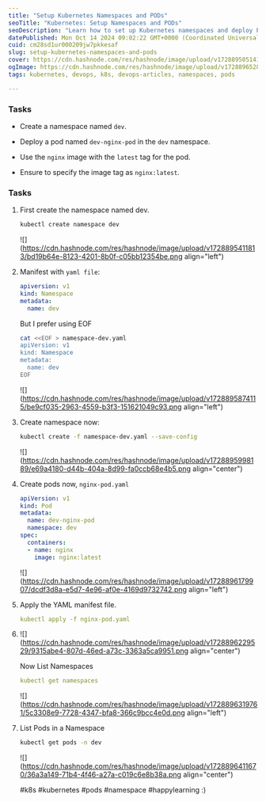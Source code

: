 ```yaml
---
title: "Setup Kubernetes Namespaces and PODs"
seoTitle: "Kubernetes: Setup Namespaces and PODs"
seoDescription: "Learn how to set up Kubernetes namespaces and deploy PODs using NGINX with step-by-step instructions"
datePublished: Mon Oct 14 2024 09:02:22 GMT+0000 (Coordinated Universal Time)
cuid: cm28sd1ur000209jw7pkkesaf
slug: setup-kubernetes-namespaces-and-pods
cover: https://cdn.hashnode.com/res/hashnode/image/upload/v1728895051410/ff7bd2c8-4942-461d-992c-3ce2f8626e94.png
ogImage: https://cdn.hashnode.com/res/hashnode/image/upload/v1728896528494/c3a8f377-6a38-4494-adff-5d7c16ee1cbd.png
tags: kubernetes, devops, k8s, devops-articles, namespaces, pods

---
```


### Tasks

* Create a namespace named `dev`.
    
* Deploy a pod named `dev-nginx-pod` in the `dev` namespace.
    
* Use the `nginx` image with the `latest` tag for the pod.
    
* Ensure to specify the image tag as `nginx:latest`.
    

### Tasks

1. First create the namespace named dev.
    
    ```bash
    kubectl create namespace dev
    ```
    
    ![](https://cdn.hashnode.com/res/hashnode/image/upload/v1728895411813/bd19b64e-8123-4201-8b0f-c05bb12354be.png align="left")
    
2. Manifest with `yaml file`:
    
    ```yaml
    apiversion: v1
    kind: Namespace
    metadata:
      name: dev
    ```
    
    But I prefer using EOF
    
    ```bash
    cat <<EOF > namespace-dev.yaml
    apiVersion: v1
    kind: Namespace
    metadata:
      name: dev
    EOF
    ```
    
    ![](https://cdn.hashnode.com/res/hashnode/image/upload/v1728895874115/be9cf035-2963-4559-b3f3-151621049c93.png align="left")
    
3. Create namespace now:
    
    ```bash
    kubectl create -f namespace-dev.yaml --save-config
    ```
    
    ![](https://cdn.hashnode.com/res/hashnode/image/upload/v1728895998189/e69a4180-d44b-404a-8d99-fa0ccb68e4b5.png align="center")
    
4. Create pods now, `nginx-pod.yaml`
    
    ```yaml
    apiVersion: v1
    kind: Pod
    metadata:
      name: dev-nginx-pod
      namespace: dev
    spec:
      containers:
      - name: nginx
        image: nginx:latest
    ```
    
    ![](https://cdn.hashnode.com/res/hashnode/image/upload/v1728896179907/dcdf3d8a-e5d7-4e96-af0e-4169d9732742.png align="left")
    
5. Apply the YAML manifest file.
    
    ```yaml
    kubectl apply -f nginx-pod.yaml
    ```
    
6. ![](https://cdn.hashnode.com/res/hashnode/image/upload/v1728896229529/9315abe4-807d-46ed-a73c-3363a5ca9951.png align="center")
    
    Now List Namespaces
    
    ```yaml
    kubectl get namespaces
    ```
    
    ![](https://cdn.hashnode.com/res/hashnode/image/upload/v1728896319761/5c3308e9-7728-4347-bfa8-366c9bcc4e0d.png align="left")
    
7. List Pods in a Namespace
    
    ```bash
    kubectl get pods -n dev
    ```
    
    ![](https://cdn.hashnode.com/res/hashnode/image/upload/v1728896411670/36a3a149-71b4-4f46-a27a-c019c6e8b38a.png align="center")
    
    #k8s #kubernetes #pods #namespace #happylearning :)